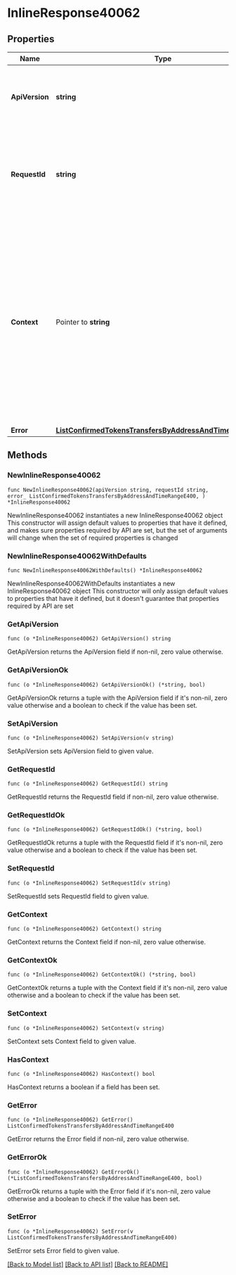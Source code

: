 # InlineResponse40062

## Properties

Name | Type | Description | Notes
------------ | ------------- | ------------- | -------------
**ApiVersion** | **string** | Specifies the version of the API that incorporates this endpoint. | 
**RequestId** | **string** | Defines the ID of the request. The &#x60;requestId&#x60; is generated by Crypto APIs and it&#39;s unique for every request. | 
**Context** | Pointer to **string** | In batch situations the user can use the context to correlate responses with requests. This property is present regardless of whether the response was successful or returned as an error. &#x60;context&#x60; is specified by the user. | [optional] 
**Error** | [**ListConfirmedTokensTransfersByAddressAndTimeRangeE400**](ListConfirmedTokensTransfersByAddressAndTimeRangeE400.md) |  | 

## Methods

### NewInlineResponse40062

`func NewInlineResponse40062(apiVersion string, requestId string, error_ ListConfirmedTokensTransfersByAddressAndTimeRangeE400, ) *InlineResponse40062`

NewInlineResponse40062 instantiates a new InlineResponse40062 object
This constructor will assign default values to properties that have it defined,
and makes sure properties required by API are set, but the set of arguments
will change when the set of required properties is changed

### NewInlineResponse40062WithDefaults

`func NewInlineResponse40062WithDefaults() *InlineResponse40062`

NewInlineResponse40062WithDefaults instantiates a new InlineResponse40062 object
This constructor will only assign default values to properties that have it defined,
but it doesn't guarantee that properties required by API are set

### GetApiVersion

`func (o *InlineResponse40062) GetApiVersion() string`

GetApiVersion returns the ApiVersion field if non-nil, zero value otherwise.

### GetApiVersionOk

`func (o *InlineResponse40062) GetApiVersionOk() (*string, bool)`

GetApiVersionOk returns a tuple with the ApiVersion field if it's non-nil, zero value otherwise
and a boolean to check if the value has been set.

### SetApiVersion

`func (o *InlineResponse40062) SetApiVersion(v string)`

SetApiVersion sets ApiVersion field to given value.


### GetRequestId

`func (o *InlineResponse40062) GetRequestId() string`

GetRequestId returns the RequestId field if non-nil, zero value otherwise.

### GetRequestIdOk

`func (o *InlineResponse40062) GetRequestIdOk() (*string, bool)`

GetRequestIdOk returns a tuple with the RequestId field if it's non-nil, zero value otherwise
and a boolean to check if the value has been set.

### SetRequestId

`func (o *InlineResponse40062) SetRequestId(v string)`

SetRequestId sets RequestId field to given value.


### GetContext

`func (o *InlineResponse40062) GetContext() string`

GetContext returns the Context field if non-nil, zero value otherwise.

### GetContextOk

`func (o *InlineResponse40062) GetContextOk() (*string, bool)`

GetContextOk returns a tuple with the Context field if it's non-nil, zero value otherwise
and a boolean to check if the value has been set.

### SetContext

`func (o *InlineResponse40062) SetContext(v string)`

SetContext sets Context field to given value.

### HasContext

`func (o *InlineResponse40062) HasContext() bool`

HasContext returns a boolean if a field has been set.

### GetError

`func (o *InlineResponse40062) GetError() ListConfirmedTokensTransfersByAddressAndTimeRangeE400`

GetError returns the Error field if non-nil, zero value otherwise.

### GetErrorOk

`func (o *InlineResponse40062) GetErrorOk() (*ListConfirmedTokensTransfersByAddressAndTimeRangeE400, bool)`

GetErrorOk returns a tuple with the Error field if it's non-nil, zero value otherwise
and a boolean to check if the value has been set.

### SetError

`func (o *InlineResponse40062) SetError(v ListConfirmedTokensTransfersByAddressAndTimeRangeE400)`

SetError sets Error field to given value.



[[Back to Model list]](../README.md#documentation-for-models) [[Back to API list]](../README.md#documentation-for-api-endpoints) [[Back to README]](../README.md)


